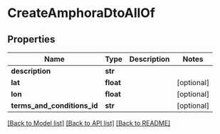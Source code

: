 # CreateAmphoraDtoAllOf

## Properties
Name | Type | Description | Notes
------------ | ------------- | ------------- | -------------
**description** | **str** |  | 
**lat** | **float** |  | [optional] 
**lon** | **float** |  | [optional] 
**terms_and_conditions_id** | **str** |  | [optional] 

[[Back to Model list]](../README.md#documentation-for-models) [[Back to API list]](../README.md#documentation-for-api-endpoints) [[Back to README]](../README.md)



